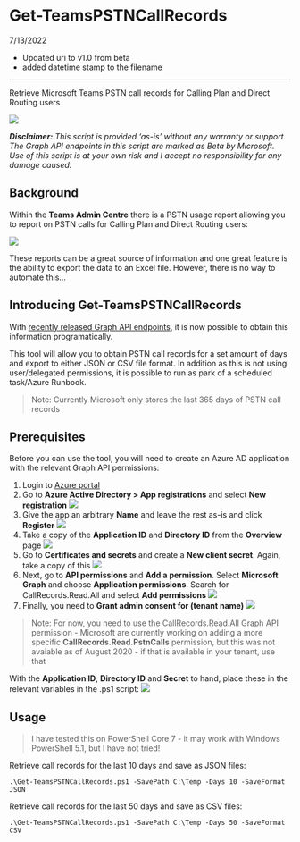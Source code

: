 # Get-TeamsPSTNCallRecords
7/13/2022
- Updated uri to v1.0 from beta
- added datetime stamp to the filename
-----------------------------------------------------------
Retrieve Microsoft Teams PSTN call records for Calling Plan and Direct Routing users

![](https://www.lee-ford.co.uk/images/get-teamspstncallrecords/get-teamspstncallrecords.png)

_**Disclaimer:** This script is provided ‘as-is’ without any warranty or support. The Graph API endpoints in this script are marked as Beta by Microsoft. Use of this script is at your own risk and I accept no responsibility for any damage caused._

## Background ##
Within the **Teams Admin Centre** there is a PSTN usage report allowing you to report on PSTN calls for Calling Plan and Direct Routing users:

![](https://www.lee-ford.co.uk/images/get-teamspstncallrecords/pstnusagereport.png)

These reports can be a great source of information and one great feature is the ability to export the data to an Excel file. However, there is no way to automate this...

## Introducing Get-TeamsPSTNCallRecords ##

With [recently released Graph API endpoints](https://docs.microsoft.com/en-us/graph/api/callrecords-callrecord-getpstncalls?view=graph-rest-beta), it is now possible to obtain this information programatically.

This tool will allow you to obtain PSTN call records for a set amount of days and export to either JSON or CSV file format. In addition as this is not using user/delegated permissions, it is possible to run as park of a scheduled task/Azure Runbook.

> Note: Currently Microsoft only stores the last 365 days of PSTN call records

## Prerequisites ##

Before you can use the tool, you will need to create an Azure AD application with the relevant Graph API permissions:

1. Login to [Azure portal](https://portal.azure.com)
2. Go to **Azure Active Directory > App registrations** and select **New registration**
![](https://www.lee-ford.co.uk/images/get-teamspstncallrecords/prereq1.png)
3. Give the app an arbitrary **Name** and leave the rest as-is and click **Register**
![](https://www.lee-ford.co.uk/images/get-teamspstncallrecords/prereq2.png)
4. Take a copy of the **Application ID** and **Directory ID** from the **Overview** page
![](https://www.lee-ford.co.uk/images/get-teamspstncallrecords/prereq3.png)
5. Go to **Certificates and secrets** and create a **New client secret**. Again, take a copy of this
![](https://www.lee-ford.co.uk/images/get-teamspstncallrecords/prereq5.png)
6. Next, go to **API permissions** and **Add a permission**. Select **Microsoft Graph** and choose **Application permissions**. Search for CallRecords.Read.All and select **Add permissions**
![](https://www.lee-ford.co.uk/images/get-teamspstncallrecords/prereq6.png)
7. Finally, you need to **Grant admin consent for (tenant name)**
![](https://www.lee-ford.co.uk/images/get-teamspstncallrecords/prereq7.png)

> Note: For now, you need to use the CallRecords.Read.All Graph API permission - Microsoft are currently working on adding a more specific **CallRecords.Read.PstnCalls** permission, but this was not avaiable as of August 2020 - if that is available in your tenant, use that

With the **Application ID**, **Directory ID** and **Secret** to hand, place these in the relevant variables in the .ps1 script:
![](https://www.lee-ford.co.uk/images/get-teamspstncallrecords/prereq8.png)

## Usage ##

> I have tested this on PowerShell Core 7 - it may work with Windows PowerShell 5.1, but I have not tried!

Retrieve call records for the last 10 days and save as JSON files:
```
.\Get-TeamsPSTNCallRecords.ps1 -SavePath C:\Temp -Days 10 -SaveFormat JSON
```

Retrieve call records for the last 50 days and save as CSV files:
```
.\Get-TeamsPSTNCallRecords.ps1 -SavePath C:\Temp -Days 50 -SaveFormat CSV
```
